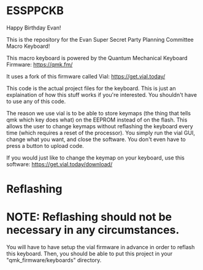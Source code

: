 # ESSPPCKB

Happy Birthday Evan!

This is the repository for the Evan Super Secret Party Planning Committee Macro Keyboard!

This macro keyboard is powered by the Quantum Mechanical Keyboard Firmware: https://qmk.fm/

It uses a fork of this firmware called Vial: https://get.vial.today/

This code is the actual project files for the keyboard. This is just an explaination of how this stuff works if you're interested. You shouldn't have to use any of this code.

The reason we use vial is to be able to store keymaps (the thing that tells qmk which key does what) on the EEPROM instead of on the flash. This allows the user to change keymaps without reflashing the keyboard every time (which requires a reset of the processor). You simply run the vial GUI, change what you want, and close the software. You don't even have to press a button to upload code.

If you would just like to change the keymap on your keyboard, use this software: https://get.vial.today/download/

# Reflashing

# NOTE: Reflashing should not be necessary in any circumstances.

You will have to have setup the vial firmware in advance in order to reflash this keyboard. Then, you should be able to put this project in your "qmk_firmware/keyboards" directory.
